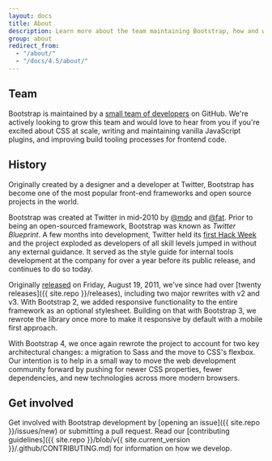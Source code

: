 ```yaml
---
layout: docs
title: About
description: Learn more about the team maintaining Bootstrap, how and why the project started, and how to get involved.
group: about
redirect_from:
  - "/about/"
  - "/docs/4.5/about/"
---
```


## Team

Bootstrap is maintained by a [small team of developers](https://github.com/orgs/twbs/people) on
GitHub. We're actively looking to grow this team and would love to hear from you if you're excited
about CSS at scale, writing and maintaining vanilla JavaScript plugins, and improving build tooling
processes for frontend code.

## History

Originally created by a designer and a developer at Twitter, Bootstrap has become one of the most
popular front-end frameworks and open source projects in the world.

Bootstrap was created at Twitter in mid-2010 by [@mdo](https://twitter.com/mdo) and
[@fat](https://twitter.com/fat). Prior to being an open-sourced framework, Bootstrap was known as
_Twitter Blueprint_. A few months into development, Twitter held its
[first Hack Week](https://blog.twitter.com/engineering/en_us/a/2010/hack-week.html) and the project
exploded as developers of all skill levels jumped in without any external guidance. It served as the
style guide for internal tools development at the company for over a year before its public release,
and continues to do so today.

Originally [released](https://blog.twitter.com/developer/en_us/a/2011/bootstrap-twitter.html) on
<time datetime="2011-08-19 11:25">Friday, August 19, 2011</time>, we've since had over [twenty
releases]({{ site.repo }}/releases), including two major rewrites with v2 and v3. With Bootstrap 2,
we added responsive functionality to the entire framework as an optional stylesheet. Building on
that with Bootstrap 3, we rewrote the library once more to make it responsive by default with a
mobile first approach.

With Bootstrap 4, we once again rewrote the project to account for two key architectural changes: a
migration to Sass and the move to CSS's flexbox. Our intention is to help in a small way to move the
web development community forward by pushing for newer CSS properties, fewer dependencies, and new
technologies across more modern browsers.

## Get involved

Get involved with Bootstrap development by [opening an issue]({{ site.repo }}/issues/new) or
submitting a pull request. Read our [contributing guidelines]({{ site.repo }}/blob/v{{
site.current_version }}/.github/CONTRIBUTING.md) for information on how we develop.
